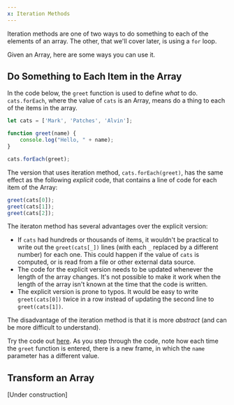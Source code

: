 ```yaml
---
x: Iteration Methods
---
```


Iteration methods are one of two ways to do something to each of the elements of an array. The other, that we'll cover later, is using a `for` loop.

Given an Array, here are some ways you can use it.

## Do Something to Each Item in the Array

In the code below, the `greet` function is used to define *what* to do. `cats.forEach`, where the value of `cats` is an Array, means do a thing to each of the items in the array.

```js
let cats = ['Mark', 'Patches', 'Alvin'];

function greet(name) {
    console.log("Hello, " + name);
}

cats.forEach(greet);
```

The version that uses iteration method, `cats.forEach(greet)`, has the same effect as the following *explicit* code, that contains a line of code for each item of the Array:

```js
greet(cats[0]);
greet(cats[1]);
greet(cats[2]);
```

The iteraton method has several advantages over the explicit version:

* If `cats` had hundreds or thousands of items, it wouldn't be practical to write out the `greet(cats[_])` lines (with each `_` replaced by a different number) for each one. This could happen if the value of `cats` is computed, or is read from a file or other external data source.
* The code for the explicit version needs to be updated whenever the length of the array changes. It's not possible to make it work when the length of the array isn't known at the time that the code is written.
* The explicit version is prone to typos. It would be easy to write `greet(cats[0])` twice in a row instead of updating the second line to `greet(cats[1])`.

The disadvantage of the iteration method is that it is more _abstract_ (and can be more difficult to understand).

Try the code out [here](http://www.pythontutor.com/javascript.html#code=let%20cats%20%3D%20%5B'Mark',%20'Patches',%20'Alvin'%5D%3B%0A%0Afunction%20greet%28name%29%20%7B%0A%20%20%20%20console.log%28%22Hello,%20%22%20%2B%20name%29%3B%0A%7D%0A%0Acats.forEach%28greet%29%3B%0A&curInstr=8&mode=display&origin=opt-frontend.js&py=js&rawInputLstJSON=%5B%5D). As you step through the code, note how each time the `greet` function is entered, there is a new frame, in which the `name` parameter has a different value.

## Transform an Array

\[Under construction\]
